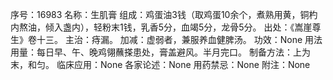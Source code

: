 序号：16983
名称：生肌膏
组成：鸡蛋油3钱（取鸡蛋10余个，煮熟用黄，铜杓内熬油，倾入盏内），轻粉末1钱，乳香5分，血竭5分，龙骨5分。
出处：《嵩崖尊生》卷十三。
主治：痔漏。
加减：虚弱者，兼服养血健脾汤。
功效：None
用法用量：每日早、午、晚鸡翎蘸搽患处，膏盖避风。半月完口。
制备方法：上为末，和匀。
临床应用：None
各家论述：None
用药禁忌：None
附注：None
